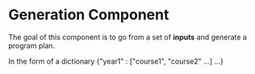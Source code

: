 # Generation Component
The goal of this component is to go from a set of **inputs** and generate a program plan.

In the form of a dictionary {"year1" : ["course1", "course2" ...] ...}

